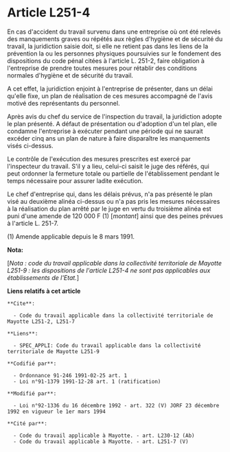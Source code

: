 # Article L251-4

En cas d'accident du travail survenu dans une entreprise où ont été relevés des manquements graves ou répétés aux règles
d'hygiène et de sécurité du travail, la juridiction saisie doit, si elle ne retient pas dans les liens de la prévention la ou
les personnes physiques poursuivies sur le fondement des dispositions du code pénal citées à l'article L. 251-2, faire
obligation à l'entreprise de prendre toutes mesures pour rétablir des conditions normales d'hygiène et de sécurité du
travail.

A cet effet, la juridiction enjoint à l'entreprise de présenter, dans un délai qu'elle fixe, un plan de réalisation de ces
mesures accompagné de l'avis motivé des représentants du personnel.

Après avis du chef du service de l'inspection du travail, la juridiction adopte le plan présenté. A défaut de présentation ou
d'adoption d'un tel plan, elle condamne l'entreprise à exécuter pendant une période qui ne saurait excéder cinq ans un plan
de nature à faire disparaître les manquements visés ci-dessus.

Le contrôle de l'exécution des mesures prescrites est exercé par l'inspecteur du travail. S'il y a lieu, celui-ci saisit le
juge des référés, qui peut ordonner la fermeture totale ou partielle de l'établissement pendant le temps nécessaire pour
assurer ladite exécution.

Le chef d'entreprise qui, dans les délais prévus, n'a pas présenté le plan visé au deuxième alinéa ci-dessus ou n'a pas pris
les mesures nécessaires à la réalisation du plan arrêté par le juge en vertu du troisième alinéa est puni d'une amende de 120
000 F (1) [*montant*] ainsi que des peines prévues à l'article L. 251-7.

(1) Amende applicable depuis le 8 mars 1991.

**Nota:**

[*Nota : code du travail applicable dans la collectivité territoriale de Mayotte L251-9 : les dispositions de l'article
L251-4 ne sont pas applicables aux établissements de l'Etat.*]

**Liens relatifs à cet article**

	**Cite**:

	  - Code du travail applicable dans la collectivité territoriale de Mayotte L251-2, L251-7

	**Liens**:

	  - SPEC_APPLI: Code du travail applicable dans la collectivité territoriale de Mayotte L251-9

	**Codifié par**:

	  - Ordonnance 91-246 1991-02-25 art. 1
	  - Loi n°91-1379 1991-12-28 art. 1 (ratification)

	**Modifié par**:

	  - Loi n°92-1336 du 16 décembre 1992 - art. 322 (V) JORF 23 décembre 1992 en vigueur le 1er mars 1994

	**Cité par**:

	  - Code du travail applicable à Mayotte. - art. L230-12 (Ab)
	  - Code du travail applicable à Mayotte. - art. L251-7 (V)
